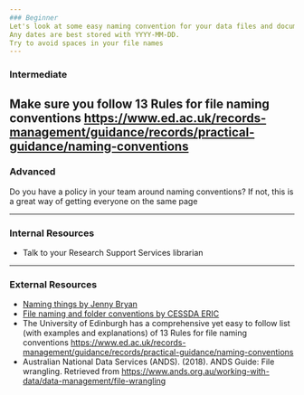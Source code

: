 ```yaml
--- 
### Beginner
Let's look at some easy naming convention for your data files and documents. 
Any dates are best stored with YYYY-MM-DD. 
Try to avoid spaces in your file names 
---
```

### Intermediate
Make sure you follow 13 Rules for file naming conventions  https://www.ed.ac.uk/records-management/guidance/records/practical-guidance/naming-conventions
---
### Advanced
Do you have a policy in your team around naming conventions? If not, this is a great way of getting everyone on the same page 

---
### Internal Resources
* Talk to your Research Support Services librarian
---

### External Resources
* [Naming things by Jenny Bryan](https://speakerdeck.com/jennybc/how-to-name-files)
* [File naming and folder conventions by CESSDA ERIC](https://www.cessda.eu/Training/Training-Resources/Library/Data-Management-Expert-Guide/2.-Organise-Document/File-naming-and-folder-structure)
* The University of Edinburgh has a comprehensive yet easy to follow list (with examples and explanations) of 13 Rules for file naming conventions https://www.ed.ac.uk/records-management/guidance/records/practical-guidance/naming-conventions
* Australian National Data Services (ANDS). (2018). ANDS Guide: File wrangling. Retrieved from https://www.ands.org.au/working-with-data/data-management/file-wrangling
